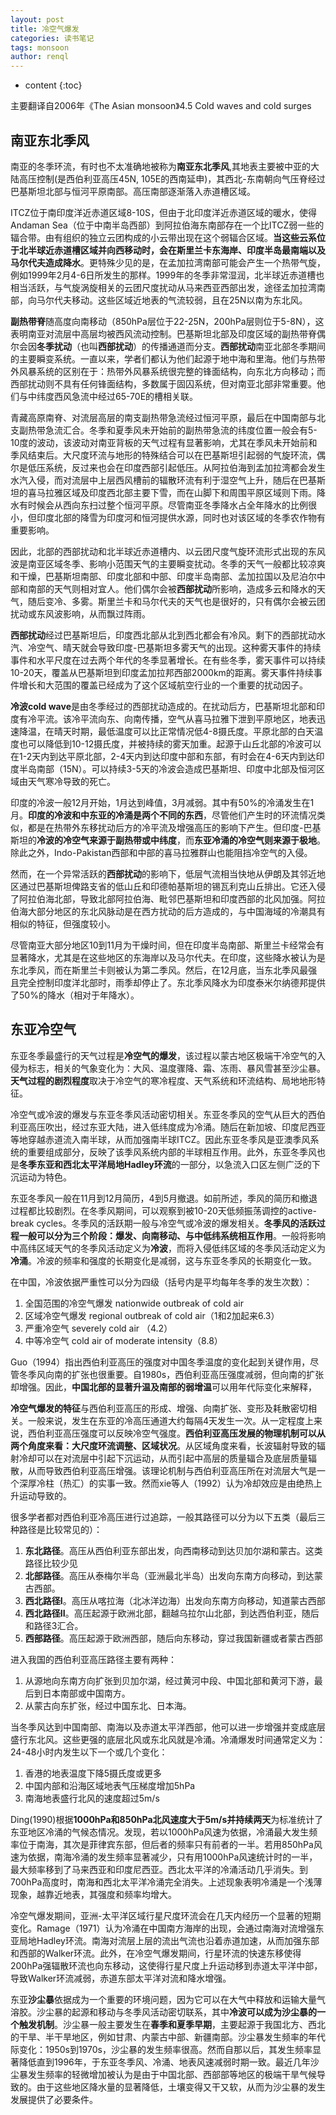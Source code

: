 ```yaml
---
layout: post
title: 冷空气爆发
categories: 读书笔记
tags: monsoon
author: renql
---
```


* content
{:toc}

主要翻译自2006年《The Asian monsoon》4.5 Cold waves and cold surges

## 南亚东北季风
南亚的冬季环流，有时也不太准确地被称为**南亚东北季风**,其地表主要被中亚的大陆高压控制(是西伯利亚高压45N, 105E的西南延申)，其西北-东南朝向气压脊经过巴基斯坦北部与恒河平原南部。高压南部逐渐落入赤道槽区域。

ITCZ位于南印度洋近赤道区域8-10S，但由于北印度洋近赤道区域的暖水，使得Andaman Sea（位于中南半岛西部）到阿拉伯海东南部存在一个比ITCZ弱一些的辐合带。由有组织的独立云团构成的小云带出现在这个弱辐合区域。**当这些云系位于北半球近赤道槽区域并向西移动时，会在斯里兰卡东海岸、印度半岛最南端以及马尔代夫造成降水**。更特殊少见的是，在孟加拉湾南部可能会产生一个热带气旋，例如1999年2月4-6日所发生的那样。1999年的冬季非常湿润，北半球近赤道槽也相当活跃，与气旋涡旋相关的云团尺度扰动从马来西亚西部出发，途径孟加拉湾南部，向马尔代夫移动。这些区域近地表的气流较弱，且在25N以南为东北风。

**副热带脊**随高度向南移动（850hPa层位于22-25N，200hPa层则位于5-8N），这表明南亚对流层中高层均被西风流动控制。巴基斯坦北部及印度区域的副热带脊偶尔会因**冬季扰动**（也叫**西部扰动**）的传播通道而分支。**西部扰动**南亚北部冬季期间的主要瞬变系统。一直以来，学者们都认为他们起源于地中海和里海。他们与热带外风暴系统的区别在于：热带外风暴系统很完整的锋面结构，向东北方向移动；而西部扰动则不具有任何锋面结构，多数属于固囚系统，但对南亚北部非常重要。他们与中纬度西风急流中经过65-70E的槽相关联。

青藏高原南脊、对流层高层的南支副热带急流经过恒河平原，最后在中国南部与北支副热带急流汇合。冬季和夏季风未开始前的副热带急流的纬度位置一般会有5-10度的波动，该波动对南亚背板的天气过程有显著影响，尤其在季风未开始前和季风结束后。大尺度环流与地形的特殊结合可以在巴基斯坦引起弱的气旋环流，偶尔是低压系统，反过来也会在印度西部引起低压。从阿拉伯海到孟加拉湾都会发生水汽入侵，而对流层中上层西风槽前的辐散环流有利于湿空气上升，随后在巴基斯坦的喜马拉雅区域及印度西北部主要下雪，而在山脚下和周围平原区域则下雨。降水有时候会从西向东扫过整个恒河平原。尽管南亚冬季降水占全年降水的比例很小，但印度北部的降雪为印度河和恒河提供水源，同时也对该区域的冬季农作物有重要影响。

因此，北部的西部扰动和北半球近赤道槽内、以云团尺度气旋环流形式出现的东风波是南亚区域冬季、影响小范围天气的主要瞬变扰动。冬季的天气一般都比较凉爽和干燥，巴基斯坦南部、印度北部和中部、印度半岛南部、孟加拉国以及尼泊尔中部和南部的天气则相对宜人。他们偶尔会被**西部扰动**所影响，造成多云和降水的天气，随后变冷、多雾。斯里兰卡和马尔代夫的天气也是很好的，只有偶尔会被云团扰动或东风波影响，从而飘过阵雨。

**西部扰动**经过巴基斯坦后，印度西北部从北到西北都会有冷风。剩下的西部扰动水汽、冷空气、晴天就会导致印度-巴基斯坦多雾天气的出现。这种雾天事件的持续事件和水平尺度在过去两个年代的冬季显著增长。在有些冬季，雾天事件可以持续10-20天，覆盖从巴基斯坦到印度孟加拉邦西部2000km的距离。雾天事件持续事件增长和大范围的覆盖已经成为了这个区域航空行业的一个重要的扰动因子。

**冷波cold wave**是由冬季经过的西部扰动造成的。在扰动后方，巴基斯坦北部和印度有冷平流。该冷平流向东、向南传播，空气从喜马拉雅下泄到平原地区，地表迅速降温，在晴天时期，最低温度可以比正常情况低4-8摄氏度。平原北部的白天温度也可以降低到10-12摄氏度，并被持续的雾天加重。起源于山丘北部的冷波可以在1-2天内到达平原北部，2-4天内到达印度中部和东部，有时会在4-6天内到达印度半岛南部（15N）。可以持续3-5天的冷波会造成巴基斯坦、印度中北部及恒河区域由天气寒冷导致的死亡。

印度的冷波一般12月开始，1月达到峰值，3月减弱。其中有50%的冷涌发生在1月。**印度的冷波和中东亚的冷涌是两个不同的东西**，尽管他们产生时的环流情况类似，都是在热带外东移扰动后方的冷平流及增强高压的影响下产生。但印度-巴基斯坦的**冷波的冷空气来源于副热带或中纬度**，而**东亚冷涌的冷空气则来源于极地**。除此之外，Indo-Pakistan西部和中部的喜马拉雅群山也能阻挡冷空气的入侵。

然而，在一个异常活跃的**西部扰动**的影响下，低层气流相当快地从伊朗及其邻近地区通过巴基斯坦俾路支省的低山丘和印德帕基斯坦的锡瓦利克山丘排出。它还入侵了阿拉伯海北部，导致北部阿拉伯海、毗邻巴基斯坦和印度西部的北风加强。阿拉伯海大部分地区的东北风脉动是在西方扰动的后方造成的，与中国海域的冷潮具有相似的特征，但强度较小。

尽管南亚大部分地区10到11月为干燥时间，但在印度半岛南部、斯里兰卡经常会有显著降水，尤其是在这些地区的东海岸以及马尔代夫。在印度，这些降水被认为是东北季风，而在斯里兰卡则被认为第二季风。然后，在12月底，当东北季风最强且完全控制印度洋北部时，雨季却停止了。东北季风降水为印度泰米尔纳德邦提供了50%的降水（相对于年降水）。

## 东亚冷空气 ##
东亚冬季最盛行的天气过程是**冷空气的爆发**，该过程以蒙古地区极端干冷空气的入侵为标志，相关的气象变化为：大风、温度骤降、霜、冻雨、暴风雪甚至沙尘暴。**天气过程的剧烈程度**取决于冷空气的寒冷程度、天气系统和环流结构、局地地形特征。

冷空气或冷波的爆发与东亚冬季风活动密切相关。东亚冬季风的空气从巨大的西伯利亚高压吹出，经过东亚大陆，进入低纬度成为冷涌。随后在新加坡、印度尼西亚等地穿越赤道流入南半球，从而加强南半球ITCZ。因此东亚冬季风是亚澳季风系统的重要组成部分，反映了该季风系统内部的半球相互作用。此外，东亚冬季风也是**冬季东亚和西北太平洋局地Hadley环流**的一部分，以急流入口区左侧广泛的下沉运动为特色。

东亚冬季风一般在11月到12月简历，4到5月撤退。如前所述，季风的简历和撤退过程都比较剧烈。在冬季风期间，可以观察到被10-20天低频振荡调控的active-break cycles。冬季风的活跃期一般与冷空气或冷波的爆发相关。**冬季风的活跃过程一般可以分为三个阶段：爆发、向南移动、与中低纬系统相互作用**。一般将影响中高纬区域天气的冬季风活动定义为**冷波**，而将入侵低纬区域的冬季风活动定义为**冷涌**。冷波的频率和强度的长期变化是减弱，这与东亚冬季风的长期变化一致。

在中国，冷波依据严重性可以分为四级（括号内是平均每年冬季的发生次数）：  
1. 全国范围的冷空气爆发 nationwide outbreak of cold air  
2. 区域冷空气爆发 regional outbreak of cold air（1和2加起来6.3）   
3. 严重冷空气 severely cold air （4.2）   
4. 中等冷空气 cold air of moderate intensity（8.8）   

Guo（1994）指出西伯利亚高压的强度对中国冬季温度的变化起到关键作用，尽管冬季风向南的扩张也很重要。自1980s，西伯利亚高压强度减弱，但向南的扩张却增强。因此，**中国北部的显著升温及南部的弱增温**可以用年代际变化来解释，

**冷空气爆发的特征**与西伯利亚高压的形成、增强、向南扩张、变形及耗散密切相关。一般来说，发生在东亚的冷高压通道大约每隔4天发生一次。从一定程度上来说，西伯利亚高压强度可以反映冷空气强度。**西伯利亚高压发展的物理机制可以从两个角度来看：大尺度环流调整、区域状况**。从区域角度来看，长波辐射导致的辐射冷却可以在对流层中引起下沉运动，从而引起中高层的质量辐合及底层质量辐散，从而导致西伯利亚高压增强。该理论机制与西伯利亚高压所在对流层大气是一个深厚冷柱（热汇）的实事一致。然而xie等人（1992）认为冷却效应是由绝热上升运动导致的。

很多学者都对西伯利亚冷高压进行过追踪，一般其路径可以分为以下五类（最后三种路径是比较常见的）：  
1. **东北路径**。高压从西伯利亚东部出发，向西南移动到达贝加尔湖和蒙古。这类路径比较少见   
2. **北部路径**。高压从泰梅尔半岛（亚洲最北半岛）出发向东南方向移动，到达蒙古西部。  
3. **西北路径I**。高压从喀拉海（北冰洋边海）出发向东南方向移动，知道蒙古西部   
4. **西北路径II**。高压起源于欧洲北部，翻越乌拉尔山北部，到达西伯利亚，随后和路径3汇合。  
5. **西部路径**。高压起源于欧洲西部，随后向东移动，穿过我国新疆或者蒙古西部

进入我国的西伯利亚高压路径主要有两种：  
1. 从源地向东南方向扩张到贝加尔湖，经过黄河中段、中国北部和黄河下游，最后到日本南部或中国南方。  
2. 从蒙古向东扩张，经过中国东北、日本海。

当冬季风达到中国南部、南海以及赤道太平洋西部，他可以进一步增强并变成底层盛行东北风。这些更强的底层北风或东北风就是冷涌。冷涌爆发时间通常定义为：24-48小时内发生以下一个或几个变化：  
1. 香港的地表温度下降5摄氏度或更多  
2. 中国内部和沿海区域地表气压梯度增加5hPa  
3. 南海地表盛行北风的速度超过5m/s  

Ding(1990)根据**1000hPa和850hPa北风速度大于5m/s并持续两天**为标准统计了东亚地区冷涌的气候态情况。发现，若以1000hPa风速为依据，冷涌最大发生频率位于南海，其次是菲律宾东部，但后者的频率只有前者的一半。若用850hPa风速为依据，南海冷涌的发生频率显著减少，只有用1000hPa风速统计时的一半，最大频率移到了马来西亚和印度尼西亚。西北太平洋的冷涌活动几乎消失。到700hPa高度时，南海和西北太平洋冷涌完全消失。上述现象表明冷涌是一个浅薄现象，越靠近地表，其强度和频率均增大。

冷空气爆发期间，亚洲-太平洋区域行星尺度环流会在几天内经历一个显著的短期变化。Ramage（1971）认为冷涌在中国南方海岸的出现，会通过南海对流增强东亚局地Hadley环流。南海对流层上层的流出气流也沿着赤道加速，从而加强东部和西部的Walker环流。此外，在冷空气爆发期间，行星环流的快速东移使得200hPa强辐散环流也向东移动，这使得行星尺度上升运动移到赤道太平洋中部，导致Walker环流减弱，赤道东部太平洋对流和降水增强。

东亚**沙尘暴**依据成为一个重要的环境问题，因为它可以在大气中释放和运输大量气溶胶。沙尘暴的起源和移动与冬季风活动密切联系，其中**冷波可以成为沙尘暴的一个触发机制**。沙尘暴一般主要发生在**春季和夏季早期**，主要起源于我国北方、西北的干旱、半干旱地区，例如甘肃、内蒙古中部、新疆南部。沙尘暴发生频率的年代际变化：1950s到1970s，沙尘暴的发生频率很高。然而自那以后，其发生频率显著降低直到1996年，于东亚冬季风、冷涌、地表风速减弱时期一致。最近几年沙尘暴发生频率的轻微增加被认为是由于中国北部、西部部等地区的极端干旱气候导致的。由于这些地区降水量的显著降低，土壤变得又干又软，从而为沙尘暴的发生发展提供了必要条件。
